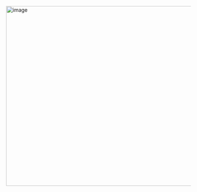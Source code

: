 <img width="519" height="490" alt="image" src="https://github.com/user-attachments/assets/e227957b-6cd1-4ac7-906e-f1b271063d2a" />
